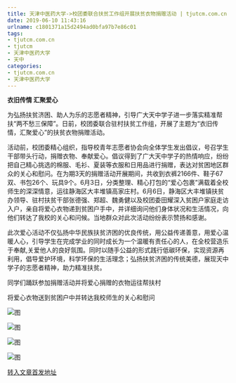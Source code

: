 ```yaml
---
title: 天津中医药大学->校团委联合扶贫工作组开展扶贫衣物捐赠活动 | tjutcm.com.cn
date: 2019-06-10 11:43:16
urlname: c1801371a15d2494ad0bfa97b7e86c01
tags: 
- tjutcm.com.cn
- tjutcm
- 天津中医药大学
- 天中
categories:
- tjutcm.com.cn
- 天津中医药大学
---
```



**衣旧传情 汇聚爱心**

为弘扬扶贫济困、助人为乐的志愿者精神，引导广大天中学子进一步落实精准帮扶“两不愁三保障”。日前，校团委联合驻村扶贫工作组，开展了主题为“衣旧传情，汇聚爱心”的扶贫衣物捐赠活动。

活动前，校团委精心组织，指导校青年志愿者协会向全体学生发出倡议，号召学生干部带头行动，捐赠衣物、奉献爱心。倡议得到了广大天中学子的热情响应，纷纷把自己精心挑选的棉服、毛衫、夏装等衣服和日用品进行捐赠，表达对贫困地区群众的关心和慰问。在为期3天的捐赠活动开展期间，共收到衣裤2166件、鞋子67双、书包26个、玩具9个。6月3日，分类整理、精心打包的“爱心包裹”满载着全校师生的深深情意，运往静海区大丰堆镇高家庄村。6月6日，静海区大丰堆镇扶贫办领导、驻村扶贫干部张德强、郑超、魏勇健以及校团委田耀深入贫困户家庭走访入户，亲自将爱心衣物递到贫困户手中，并详细询问他们身体状况和生活情况，向他们转达了我校的关心和问候。当地群众对此次活动纷纷表示赞扬和感谢。

此次爱心活动不仅弘扬中华民族扶贫济困的优良传统，用公益传递善意，用爱心温暖人心，引导学生在完成学业的同时成长为一个温暖有责任心的人，在全校营造乐于奉献,关爱他人的良好氛围。同时以随手公益的形式践行低碳环保，实现资源再利用，倡导爱护环境，科学环保的生活理念；弘扬扶贫济困的传统美德，展现天中学子的志愿者精神，助力精准扶贫。

同学们踊跃参加捐赠活动并将爱心捐赠的衣物运往帮扶村

将爱心衣物送到贫困户中并转达我校师生的关心和慰问



![图](http://news13.tjutcm.edu.cn/__local/0/7F/24/6B3543A66230FB591A759078C43_68ECDB3E_118B7.jpg)

![图](http://news13.tjutcm.edu.cn/__local/A/60/1D/C99B33C0E918B6CC2334038B8E5_BD377DD2_2CB0C.jpg)

![图](http://news13.tjutcm.edu.cn/__local/2/D6/2F/238A9D4D460CB905C53BB4CD580_96798E70_1826F.jpg)

![图](http://news13.tjutcm.edu.cn/__local/6/3B/8E/368CBE914383D26A943A8D35AA6_0BECAC02_1A246.jpg)

[转入文章首发地址](http://news13.tjutcm.edu.cn/info/1526/13263.htm)